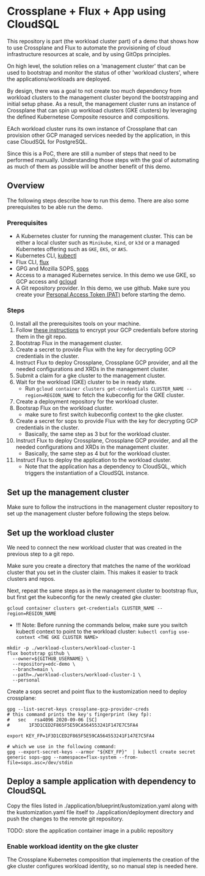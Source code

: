 # Crossplane + Flux + App using CloudSQL  
This repository is part (the workload cluster part) of a demo that shows how to use
Crossplane and Flux to automate the provisioning of cloud infrastructure resources at scale,
and by using GitOps principles.

On high level, the solution relies on a 'management cluster' that can be used to bootstrap
and monitor the status of other 'workload clusters', where the applications/workloads
are deployed.

By design, there was a goal to  not create too much dependency from workload clusters 
to the management cluster beyond the bootstrapping and initial setup phase. As a result, 
the management cluster runs an instance of Crossplane that can spin up workload clusters (GKE clusters)
by leveraging the defined Kubernetese Composite resource and compositions.

EAch workload cluster runs its own instance of Crossplane that can provision other
GCP managed services needed by the application, in this case CloudSQL for PostgreSQL.

Since this is a PoC, there are still a number of steps that need to be performed 
manually. Understanding those steps with the goal of automating as much of them 
as possible will be another benefit of this demo.

## Overview
The following steps describe how to run this demo. There are also some prerequisites
to be able run the demo.

### Prerequisites
  * A Kubernetes cluster for running the management cluster. This can be either
  a local cluster such as `Minikube`, `Kind`, or `k3d` or a managed Kubernetes 
  offering such as `GKE`, `EKS`, or `AKS`.
  * Kubernetes CLI, [kubectl](https://kubernetes.io/docs/tasks/tools/)
  * Flux CLI, [flux](https://fluxcd.io/flux/cmd/)
  * GPG and Mozilla SOPS, [sops](https://fluxcd.io/flux/guides/mozilla-sops/)
  * Access to a managed Kubernetes service. In this demo we use GKE, so GCP access and [gcloud](https://cloud.google.com/sdk/gcloud)
  * A Git repository provider. In this demo, we use github. Make sure you create your
    [Personal Access Token (PAT)](https://docs.gitlab.com/ee/user/profile/personal_access_tokens.html) before starting the demo.

### Steps
  0. Install all the prerequisites tools on your machine.
  1. Follow [these instructions](https://fluxcd.io/flux/guides/mozilla-sops/) to encrypt your GCP credentials before storing them in the git repo.
  2. Bootstrap Flux in the management cluster.
  3. Create a secret to provide Flux with the key for decrypting GCP credentials in the cluster.
  4. Instruct Flux to deploy Crossplane, Crossplane GCP provider, and all the
     needed configurations and XRDs in the management cluster.
  5. Submit a claim for a gke cluster to the management cluster.
  6. Wait for the workload (GKE) cluster to be in ready state.
        * Run `gcloud container clusters get-credentials CLUSTER_NAME --region=REGION_NAME`
          to fetch the kubeconfig for the GKE cluster.
  7. Create a deployment repository for the workload cluster.
  8. Bootsrap Flux on the workload cluster.
        * make sure to first switch kubeconfig context to the gke cluster.
  9. Create a secret for sops to provide Flux with the key for decrypting GCP credentials in the cluster.
        * Basically, the same step as 3 but for the workload cluster.
  10. Instruct Flux to deploy Crossplane, Crossplane GCP provider, and all the
      needed configurations and XRDs in the management cluster.
        * Basically, the same step as 4 but for the workload cluster.
  11. Instruct Flux to deploy the application to the workload cluster.
      * Note that the application has a dependency to CloudSQL, which triggers 
        the instantiation of a CloudSQL instance.

## Set up the management cluster
Make sure to follow the instructions in the management cluster repository to set up the management cluster
before following the steps below.

## Set up the workload cluster
We need to connect the new workload cluster that was created in the previous step
to a git repo.

Make sure you create a directory that matches the name of the workload cluster
that you set in the cluster claim. This makes it easier to track clusters and repos.

Next, repeat the same steps as in the management cluster to bootstrap flux,
but first get the kubeconfig for the newly created gke cluster:

`gcloud container clusters get-credentials CLUSTER_NAME --region=REGION_NAME`

  * !!! Note: Before running the commands below, make sure you switch kubectl context
to point to the workload cluster: `kubectl config use-context <THE GKE CLUSTER NAME>`

```
mkdir -p ./workload-clusters/workload-cluster-1
flux bootstrap github \
  --owner=${GITHUB_USERNAME} \
  --repository=edc-demo \
  --branch=main \
  --path=./workload-clusters/workload-cluster-1 \
  --personal
```
Create a sops secret and point flux to the kustomization need to deploy crossplane:

```
gpg --list-secret-keys crossplane-gcp-provider-creds  
# this command prints the key's fingerprint (key fp):
#   sec   rsa4096 2020-09-06 [SC]
#       1F3D1CED2F865F5E59CA564553241F147E7C5FA4

export KEY_FP=1F3D1CED2F865F5E59CA564553241F147E7C5FA4

# which we use in the following command:
gpg --export-secret-keys --armor "${KEY_FP}"  | kubectl create secret generic sops-gpg --namespace=flux-system --from-file=sops.asc=/dev/stdin
```

## Deploy a sample application with dependency to CloudSQL
Copy the files listed in ./application/blueprint/kustomization.yaml along with the kustomization.yaml 
file itself to ./application/deployment directory and push the changes to the remote git repository.

TODO:  store the application container image in a public repository

### Enable workload identity on the gke cluster
The Crossplane Kubernetes composition that implements the creation of the gke cluster configures 
workload identity, so no manual step is needed here.

